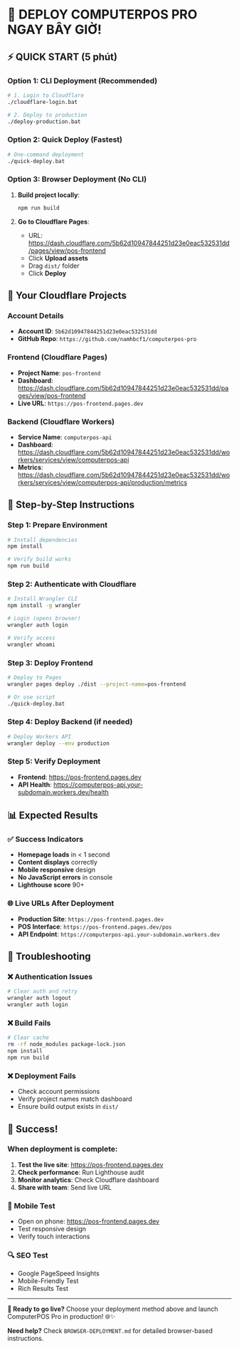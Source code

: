 # 🚀 DEPLOY COMPUTERPOS PRO NGAY BÂY GIỜ!

## ⚡ QUICK START (5 phút)

### Option 1: CLI Deployment (Recommended)

```bash
# 1. Login to Cloudflare
./cloudflare-login.bat

# 2. Deploy to production
./deploy-production.bat
```

### Option 2: Quick Deploy (Fastest)

```bash
# One-command deployment
./quick-deploy.bat
```

### Option 3: Browser Deployment (No CLI)

1. **Build project locally**:
   ```bash
   npm run build
   ```

2. **Go to Cloudflare Pages**:
   - URL: https://dash.cloudflare.com/5b62d10947844251d23e0eac532531dd/pages/view/pos-frontend
   - Click **Upload assets**
   - Drag `dist/` folder
   - Click **Deploy**

## 🎯 Your Cloudflare Projects

### **Account Details**
- **Account ID**: `5b62d10947844251d23e0eac532531dd`
- **GitHub Repo**: `https://github.com/namhbcf1/computerpos-pro`

### **Frontend (Cloudflare Pages)**
- **Project Name**: `pos-frontend`
- **Dashboard**: https://dash.cloudflare.com/5b62d10947844251d23e0eac532531dd/pages/view/pos-frontend
- **Live URL**: `https://pos-frontend.pages.dev`

### **Backend (Cloudflare Workers)**
- **Service Name**: `computerpos-api`
- **Dashboard**: https://dash.cloudflare.com/5b62d10947844251d23e0eac532531dd/workers/services/view/computerpos-api
- **Metrics**: https://dash.cloudflare.com/5b62d10947844251d23e0eac532531dd/workers/services/view/computerpos-api/production/metrics

## 🔧 Step-by-Step Instructions

### Step 1: Prepare Environment
```bash
# Install dependencies
npm install

# Verify build works
npm run build
```

### Step 2: Authenticate with Cloudflare
```bash
# Install Wrangler CLI
npm install -g wrangler

# Login (opens browser)
wrangler auth login

# Verify access
wrangler whoami
```

### Step 3: Deploy Frontend
```bash
# Deploy to Pages
wrangler pages deploy ./dist --project-name=pos-frontend

# Or use script
./quick-deploy.bat
```

### Step 4: Deploy Backend (if needed)
```bash
# Deploy Workers API
wrangler deploy --env production
```

### Step 5: Verify Deployment
- **Frontend**: https://pos-frontend.pages.dev
- **API Health**: https://computerpos-api.your-subdomain.workers.dev/health

## 📊 Expected Results

### ✅ Success Indicators
- **Homepage loads** in < 1 second
- **Content displays** correctly
- **Mobile responsive** design
- **No JavaScript errors** in console
- **Lighthouse score** 90+

### 🌐 Live URLs After Deployment
- **Production Site**: `https://pos-frontend.pages.dev`
- **POS Interface**: `https://pos-frontend.pages.dev/pos`
- **API Endpoint**: `https://computerpos-api.your-subdomain.workers.dev`

## 🚨 Troubleshooting

### ❌ Authentication Issues
```bash
# Clear auth and retry
wrangler auth logout
wrangler auth login
```

### ❌ Build Fails
```bash
# Clear cache
rm -rf node_modules package-lock.json
npm install
npm run build
```

### ❌ Deployment Fails
- Check account permissions
- Verify project names match dashboard
- Ensure build output exists in `dist/`

## 🎉 Success!

### When deployment is complete:
1. **Test the live site**: https://pos-frontend.pages.dev
2. **Check performance**: Run Lighthouse audit
3. **Monitor analytics**: Check Cloudflare dashboard
4. **Share with team**: Send live URL

### 📱 Mobile Test
- Open on phone: https://pos-frontend.pages.dev
- Test responsive design
- Verify touch interactions

### 🔍 SEO Test
- Google PageSpeed Insights
- Mobile-Friendly Test
- Rich Results Test

---

**🚀 Ready to go live?** Choose your deployment method above and launch ComputerPOS Pro in production! 🌐✨

**Need help?** Check `BROWSER-DEPLOYMENT.md` for detailed browser-based instructions.
